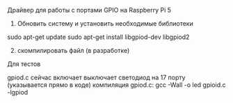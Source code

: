 Драйвер для работы с портами GPIO на Raspberry Pi 5

1. Обновить систему и установить необходимые библиотеки

sudo apt-get update
sudo apt-get install libgpiod-dev libgpiod2 

2. скомпилировать файл (в разработке)

Для тестов

gpiod.c сейчас включает выключает светодиод на 17 порту (указывается прямо в коде)
компиляция gpiod.c:
gcc -Wall -o led gpioid.c -lgpiod